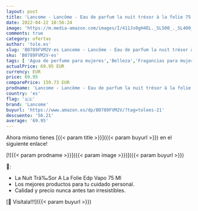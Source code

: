 ```yaml
---
layout: post
title: 'Lancome - Lancôme - Eau de parfum la nuit trésor à la folie 75 ml'
date: 2022-04-22 10:56:24
image: 'https://m.media-amazon.com/images/I/411Js0gH4EL._SL500_._SL400_.jpg'
comments: true
category: ofertas
author: 'tole.es'
slug: 'B0789FVM2V-es Lancome - Lancôme - Eau de parfum la nuit trésor à la...'
sku: 'B0789FVM2V-es'
tags: [ 'Agua de perfume para mujeres','Belleza','Fragancias para mujeres','Perfumes y fragancias','de','eau','lancome','parfum','🇪🇸', ]
actualPrice: 69.95 EUR
currency: EUR
price: 69.95
comparePrice: 159.73 EUR
prodname: 'Lancome - Lancôme - Eau de parfum la nuit trésor à la folie 75 ml'
country: 'es'
flag: '🇪🇸'
brand: 'Lancome'
buyurl: 'https://www.amazon.es/dp/B0789FVM2V/?tag=tolees-21'
descuento: '56.21'
average: '69.95'
---
```


Ahora mismo tienes [{{< param title >}}]({{< param buyurl >}}) en el siguiente enlace!

[![{{< param prodname >}}]({{< param image >}})]({{< param buyurl >}})

🔎:

- La Nuit Trã‰Sor A La Folie Edp Vapo 75 Ml
- Los mejores productos para tu cuidado personal.
- Calidad y precio nunca antes tan irresistibles.

[🛒 Visítala!!!]({{< param buyurl >}})
